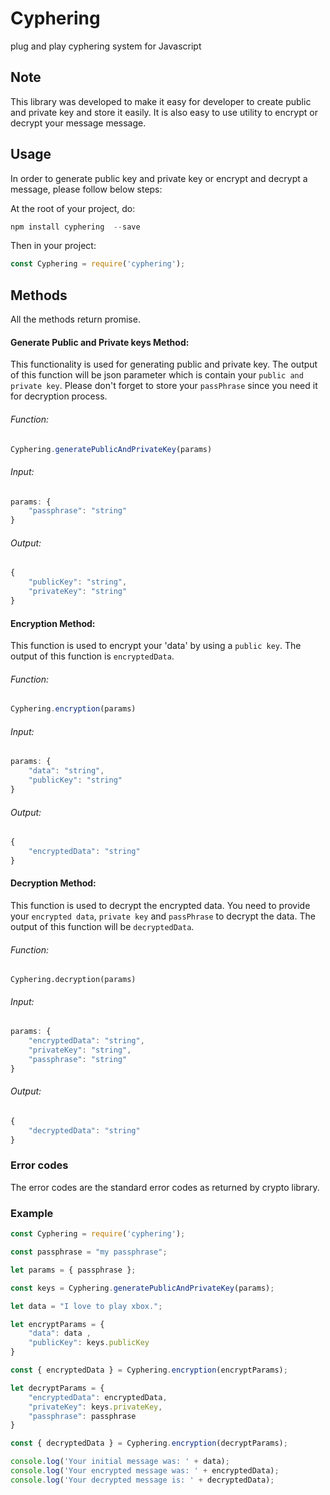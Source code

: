# Cyphering

plug and play cyphering system for Javascript

## Note

This library was developed to make it easy for developer to create public and private key and store it easily. It is also easy to use utility to encrypt or decrypt your message message.

## Usage

In order to generate public key and private key or encrypt and decrypt a message, please follow below steps:

At the root of your project, do:

```javascript
npm install cyphering  --save
```

Then in your project:

```javascript
const Cyphering = require('cyphering');
```

## Methods

All the methods return promise.

#### Generate Public and Private keys Method:

This functionality is used for generating public and private key. The output of this function will be json parameter which is contain your `public and private key`. Please don't forget to store your `passPhrase` since you need it for decryption process.

###### Function:
```javascript
Cyphering.generatePublicAndPrivateKey(params)
```
###### Input:
```javascript
params: {
    "passphrase": "string"
}
````
###### Output:
```javascript
{
    "publicKey": "string",
    "privateKey": "string"
}
````

#### Encryption Method:
This function is used to encrypt your 'data' by using a `public key`.  The output of this function is `encryptedData`.

###### Function:
```javascript
Cyphering.encryption(params)
```
###### Input:
```javascript
params: {
    "data": "string",
    "publicKey": "string"
}
````
###### Output:
```javascript
{
    "encryptedData": "string"
}
````
#### Decryption Method:
This function is used to decrypt the encrypted data. You need to provide your `encrypted data`, `private key` and `passPhrase` to decrypt the data. The output of this function will be `decryptedData`. 

###### Function:
```
Cyphering.decryption(params)
```
###### Input:
```javascript
params: {
    "encryptedData": "string",
    "privateKey": "string",
    "passphrase": "string"
}
````
###### Output:
```javascript
{
    "decryptedData": "string"    
}
````


### Error codes
The error codes are the standard error codes as returned by crypto library.

### Example

```javascript
const Cyphering = require('cyphering');

const passphrase = "my passphrase";

let params = { passphrase };

const keys = Cyphering.generatePublicAndPrivateKey(params);

let data = "I love to play xbox.";

let encryptParams = {
    "data": data ,
    "publicKey": keys.publicKey
}

const { encryptedData } = Cyphering.encryption(encryptParams);

let decryptParams = {
    "encryptedData": encryptedData,
    "privateKey": keys.privateKey,
    "passphrase": passphrase
}

const { decryptedData } = Cyphering.encryption(decryptParams);

console.log('Your initial message was: ' + data);
console.log('Your encrypted message was: ' + encryptedData);
console.log('Your decrypted message is: ' + decryptedData);


```